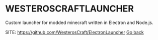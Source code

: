 # WESTEROSCRAFTLAUNCHER

 Custom launcher for modded minecraft written in Electron
 and Node.js.

 SITE: https://github.com/WesterosCraft/ElectronLauncher
 [Go back](https://portable-linux-apps.github.io/apps.html)
